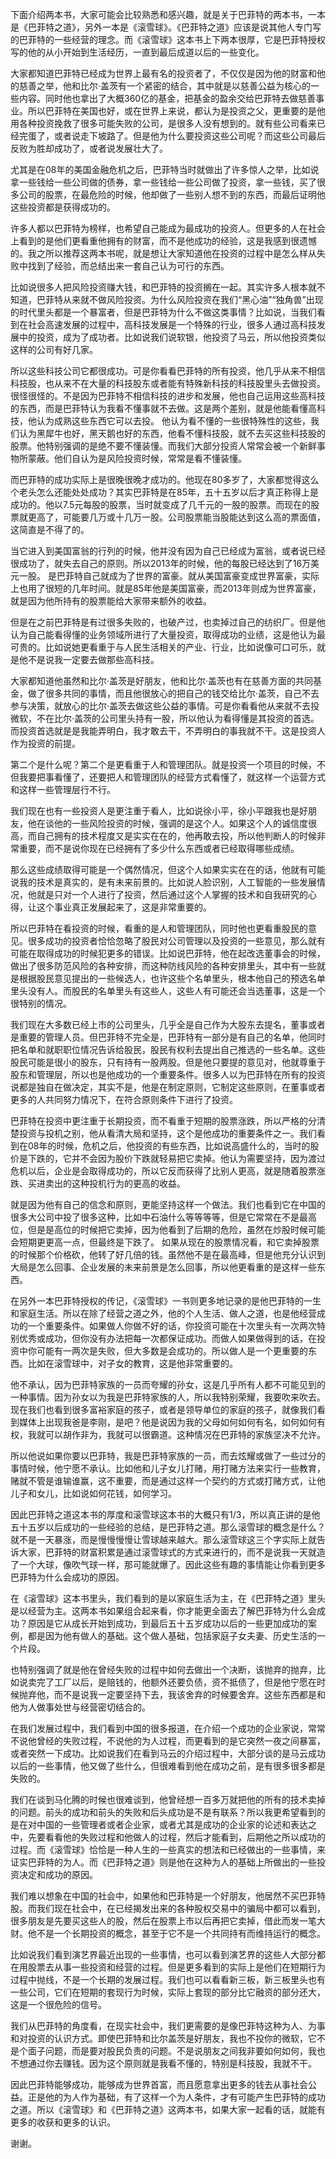 下面介绍两本书，大家可能会比较熟悉和感兴趣，就是关于巴菲特的两本书，一本是《巴菲特之道》，另外一本是《滚雪球》。《巴菲特之道》应该是说其他人专门写的巴菲特的一些经营的理念。而《滚雪球》这本书上下两本很厚，它是巴菲特授权写的他的从小开始到生活经历，一直到最后成道以后的一些变化。

大家都知道巴菲特已经成为世界上最有名的投资者了，不仅仅是因为他的财富和他的慈善之举，他和比尔·盖茨有一个紧密的结合，其中就是以慈善公益为核心的一些内容。同时他也拿出了大概360亿的基金，把基金的盈余交给巴菲特去做慈善事业。所以巴菲特在美国也好，或在世界上来说，都认为是投资之父，更重要的是他用各种投资挽救了很多可能失败的公司，是很多人没有想到的。就有些公司看来已经完蛋了，或者说走下坡路了。但是他为什么要投资这些公司呢？而这些公司最后反败为胜却成功了，或者说发展壮大了。

尤其是在08年的美国金融危机之后，巴菲特当时就做出了许多惊人之举，比如说拿一些钱给一些公司做的债券，拿一些钱给一些公司做了投资，拿一些钱，买了很多公司的股票，在最危险的时候，他却做了一些别人想不到的东西，而最后证明他这些投资都是获得成功的。 

许多人都以巴菲特为榜样，也希望自己能成为最成功的投资人。但更多的人在社会上看到的是他们更看重他拥有的财富，而不是他成功的经验，这是我感到很遗憾的。我之所以推荐这两本书呢，就是想让大家知道他在投资的过程中是怎么样从失败中找到了经验，而总结出来一套自己认为可行的东西。

比如说很多人把风险投资赚大钱，和巴菲特的投资搁在一起。其实许多人根本就不知道，巴菲特从来就不做风险投资。为什么风险投资在我们“黑心油”“独角兽”出现的时代里头都是一个暴富者，但是巴菲特为什么不做这类事情？比如说，当我们看到在社会高速发展的过程中，高科技发展是一个特殊的行业，很多人通过高科技发展中的投资，成为了成功者。比如说我们说软银，他投资了马云，所以他投资类似这样的公司有好几家。

所以这些科技公司它都很成功。可是你看看巴菲特的所有投资，他几乎从来不相信科技股，也从来不在大量的科技股东或者能有特殊新科技的科技股里头去做投资。很怪很怪的。不是因为巴菲特不相信科技的进步和发展，他也自己运用这些高科技的东西，而是巴菲特认为我看不懂事就不去做。这是两个差别，就是他能看懂高科技，他认为成熟这些东西它可以去投。 他认为看不懂的一些很特殊性的这些，我们认为黑犀牛也好，黑天鹅也好的东西，他看不懂科技股，就不去买这些科技股的股票。他特别强调的是绝不要不懂装懂。而我们大部分投资人常常会被一个新鲜事物所蒙蔽。他们自认为是风险投资时候，常常是看不懂装懂。

而巴菲特的成功实际上是很晚很晚才成功的。他现在80多岁了，大家都觉得这么个老头怎么还能处处成功？其实巴菲特是在85年，五十五岁以后才真正称得上是成功的。他以7.5元每股的股票，当时就变成了几千元的一股的股票。而现在的股票就更高了，可能要几万或十几万一股。公司股票能当股能达到这么高的票面值，这简直是不得了的。

当它进入到美国富翁的行列的时候，他并没有因为自己已经成为富翁，或者说已经很成功了，就失去自己的原则。所以2013年的时候，他的每股已经达到了16万美元一股。 是巴菲特自己就成为了世界的富豪。就从美国富豪变成世界富豪，实际上也用了很短的几年时间。就是85年他是美国富豪，而2013年则成为世界富豪，就是因为他所持有的股票能给大家带来额外的收益。

但是在之前巴菲特是有过很多失败的，也破产过，也卖掉过自己的纺织厂。但是他认为自己能看得懂的业务领域所进行了大量投资，取得成功的业绩，这是他认为最可贵的。比如说她更看重于与人民生活相关的产业、行业，比如说像可口可乐，就是他不是说我一定要去做那些高科技。

大家都知道他虽然和比尔·盖茨是好朋友，他和比尔·盖茨也有在慈善方面的共同基金，做了很多共同的事情，而且他很放心的把自己的钱交给比尔·盖茨，自己不去参与决策，就放心的比尔·盖茨去做这些公益的事情。可是你看看他从来就不去投微软，不在比尔·盖茨的公司里头持有一股，所以他认为看得懂是其投资的首选。而投资首选就是是我能弄明白，我才敢去干，不弄明白的事我就不干。这是投资人作为投资的前提。

第二个是什么呢？第二个是更看重于人和管理团队。就是投资一个项目的时候，不但我要把事看懂了，还要把人和管理团队的经营方式看懂了，就这样一个运营方式和这样一些管理层行不行。 

我们现在也有一些投资人是更注重于看人，比如说徐小平，徐小平跟我也是好朋友，他在谈他的一些风险投资的时候，强调的是这个人。如果这个人的诚信度很高，而自己拥有的技术程度又是实实在在的，他再敢去投，所以他判断人的时候非常重要，而不是说你现在已经拥有了多少什么东西或者已经取得哪些成绩。

那么这些成绩取得可能是一个偶然情况，但这个人如果实实在在的话，他就有可能说我的技术是真实的，是有未来前景的。比如说人脸识别，人工智能的一些发展情况，他就是只对一个人进行了投资，然后通过这个人掌握的技术和自我研究的心得，让这个事业真正发展起来了，这是非常重要的。

所以巴菲特在看投资的时候，看重的是人和管理团队，同时他也更看重股民的意见。很多成功的投资者恰恰忽略了股民对公司管理以及投资的一些意见，那么就有可能在取得成功的时候犯更多的错误。比如说巴菲特，他在起改选董事会的时候，做出了很多防范风险的各种安排，而这种防线风险的各种安排里头，其中有一些就是根据股民意见提出的一些候选人，也许这些个名单里头，根本他自己的预选名单里头没有人。而股民的名单里头有这些人，这些人有可能还会当选董事，这是一个很特别的情况。

我们现在大多数已经上市的公司里头，几乎全是自己作为大股东去提名，董事或者是重要的管理人员。但巴菲特不完全是，巴菲特有一部分是有自己的名单，他同时把名单和就职职位情况告诉给股民，股民有权利去提出自己推选的一些名单。这些股民可能是很小的股东，只有持有一股两股。但是他只要提的意见对，他就尊重于股东和管理层，所以也是他成功的一个重要条件。很多人以为巴菲特在所有的投资说都是独自在做决定，其实不是，他是在制定原则，它制定这些原则，在董事或者更多的人共同努力情况下，在符合原则条件下进行了投资。

巴菲特在投资中更注重于长期投资，而不看重于短期的股票涨跌，所以严格的分清楚投资与投机之别，他从看清大局和坚持，这个是他成功的重要条件之一。我们看到在08年的时候，危机之后，他投资的有些东西，比如说高盛什么的，当时的股价是下跌的，它并不会因为股价下跌就轻易把它卖掉。他认为需要坚持，因为渡过危机以后，企业是会取得成功的，所以它反而获得了比别人更高，就是随着股票涨跌、买进卖出的这种投机行为的更高的收益。

就是因为他有自己的信念和原则，更能坚持这样一个做法。我们也看到它在中国的很多大公司中投了很多这种，比如中石油什么等等等等，但是它常常在不是最高位，但是是高位的时候把它卖掉，因为他看到了后期的危险，虽然在炒股时候可能会短期更更高一点，但最终是下跌了。 如果从现在的股票情况看，和它卖掉股票的时候那个价格砍，他转了好几倍的钱。虽然他不是在最高峰，但是他充分认识到大局是怎么回事、企业发展的未来前景是怎么回事，所以他更看重的是这样一些东西。

在另外一本巴菲特授权的传记，《滚雪球》一书则更多地记录的是他巴菲特的一生和家庭生活。所以在除了经营之道之外，他的个人生活、做人之道，也是他经营成功的一个重要条件。如果做人你做不好的话，你投资可能在十次里头有一次两次特别优秀或成功，但你没有办法把每一次都保证成功。而做人如果做得到的话，在投资中你可能有一两次是失败，但大多数是会成功的。所以做人是一个更重要的东西。比如在滚雪球中，对子女的教育，这是他非常重要的。 

他不承认，因为巴菲特家族的一员而夸耀的孙女，这是几乎所有人都不可能见到的一种事情。因为孙女以为我是巴菲特家族的人，所以我特别荣耀，我要吹来吹去。现在我们也看到很多富裕家庭的孩子，或者是领导单位的家庭的孩子，就像我们看到媒体上出现我爸是李刚，是吧？他是说因为我的父母如何如何有名，如何如何有权，我就可以胡作非为，我就可以很霸道。这种情况在巴菲特的家族坚决不允许。

所以他说如果你要以巴菲特，我是巴菲特家族的一员，而去炫耀或做了一些过分的事情时候，他宁愿不承认。比如他和儿子女儿打赌，用打赌方法来实行一些教育，赌就不管是谁输谁赢，这不重要，而是通过这样一个契约的方式或打赌方式，让他儿子和女儿，比如说如何花钱，如何学习。

因此巴菲特之道这本书的厚度和滚雪球这本书的大概只有1/3，所以真正讲的是他五十五岁以后成功的一些经验的总结，是巴菲特之道。那么滚雪球的概念是什么？就不是一天暴涨，而是慢慢慢慢让雪球越来越大。那么滚雪球这三个字实际上就告诉大家，巴菲特的财富积累是通过滚雪球式的方式来进行的，而不是说我一天就造了一个大球，像吹气球一样，那可能就爆了。因此这些有趣的事情能让你看到更多巴菲特为什么会成功的原因。

在《滚雪球》这本书里头，我们看到的是以家庭生活为主，在《巴菲特之道》里头是以经营为主。这两本书如果组合起来看，你才能更全面去了解巴菲特为什么会成功？原因是它从成长开始到成功，到最后五十五岁成功以后的一些更加成功的案例，都是因为他有做人的基础。这个做人基础，包括家庭子女夫妻、历史生活的一个片段。

也特别强调了就是他在曾经失败的过程中如何去做出一个决断，该抛弃的抛弃，比如说卖完了工厂以后，是赔钱的，他额外还要负债，资不抵债了，但是他宁愿在时候抛弃他，而不是说我一定要坚持下去，我该舍弃的时候要舍弃。这些东西都是和他为人做事处世与经营密切结合的。

在我们发展过程中，我们看到中国的很多报道，在介绍一个成功的企业家说，常常不说他曾经的失败过程，不说他的为人过程，而更看到的是它突然一夜之间暴富，或者突然一下成功。比如说我们在看到马云的介绍过程中，大部分谈的是马云成功以后的一些事情，他又做了些什么，但很难看到他在成功之前，是有很多很多都是失败的。

我们在谈到马化腾的时候也很难谈到，他曾经想一百多万就把他的所有的技术卖掉的问题。前头的成功和前头的失败和后头成功是不是有联系？所以我更希望看到的是在对中国的一些管理者或者企业家，或者尤其是成功的企业家的论述和表达之中，先要看看他的失败过程和他做人的过程，然后才能看到，后期他之所以成功的过程。而《滚雪球》恰恰是一种人生的一些真实的想法和已经做出的一些事情，来证实巴菲特的为人。而《巴菲特之道》则是他在这种为人的基础上所做出的一些投资决定和成功的原因。

我们难以想象在中国的社会中，如果他和巴菲特是一个好朋友，他居然不买巴菲特股。而我们现在社会中，在已经揭发出来的各种股权交易中的骗局中都可以看到，很多朋友是先要买这些人的股，然后在股票上市以后再把它卖掉，借此而发一笔大财。他不是一个长期投资的概念，甚至于它不是一个共同持有而维持运行的概念。

比如说我们看到演艺界最近出现的一些事情，也可以看到演艺界的这些人大部分都在用股票去从事一些投资和经营的过程。但是更多看到的实际上是他们在短期行为过程中抛线，不是一个长期的发展过程。我们也可以看看新三板，新三板里头也有一些公司，它们在短期的套现行为时候，实际上套现的部分比它融资的部分还大，这是一个很危险的信号。

我们从巴菲特的角度看，在现实社会中，我们更需要的是像巴菲特这种为人、为事和对投资的认识方式。即使巴菲特和比尔盖茨是好朋友，我也不投你的微软，它不是个面子问题，而是要对股民负责的问题。不是说朋友之间我非要如何如何，我也不想通过你去赚钱。因为这个原则就是我看不懂的，特别是科技股，我就不干。

因此巴菲特能够成功，能够成为世界首富，而且愿意拿出更多的钱去从事社会公益。正是他的为人作为基础，有了这样一个为人条件，才有可能产生巴菲特的成功之道。所以《滚雪球》和《巴菲特之道》这两本书，如果大家一起看的话，就能有更多的收获和更多的认识。

谢谢。